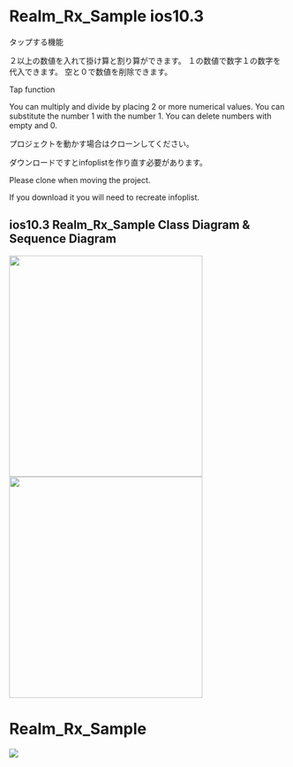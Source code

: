 # Realm_Rx_Sample ios10.3

タップする機能


２以上の数値を入れて掛け算と割り算ができます。
１の数値で数字１の数字を代入できます。
空と０で数値を削除できます。

Tap function


You can multiply and divide by placing 2 or more numerical values.
You can substitute the number 1 with the number 1.
You can delete numbers with empty and 0.



プロジェクトを動かす場合はクローンしてください。

ダウンロードですとinfoplistを作り直す必要があります。


Please clone when moving the project.

If you download it you will need to recreate infoplist.


## ios10.3 Realm_Rx_Sample Class Diagram & Sequence Diagram
<img src="https://media.githubusercontent.com/media/daisukenagata/Realm_Rx_Sample/master/RealmSample/design/ClassDesin.png?raw=true" width="350px" height="400px"><img src="https://media.githubusercontent.com/media/daisukenagata/Realm_Rx_Sample/master/RealmSample/design/Sequence%20Diagram.png" width="350px" height="400px">

# Realm_Rx_Sample

![](https://media.githubusercontent.com/media/daisukenagata/Realm_Rx_Sample/master/RealmSample/GIF/Movie.gif)
